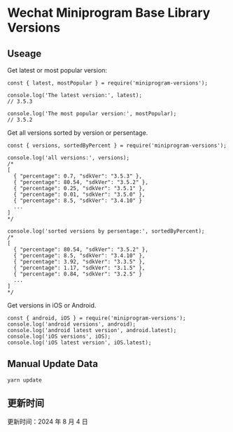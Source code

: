 
# Wechat Miniprogram Base Library Versions

## Useage

Get latest or most popular version:

```;
const { latest, mostPopular } = require('miniprogram-versions');

console.log('The latest version:', latest);
// 3.5.3

console.log('The most popular version:', mostPopular);
// 3.5.2

```

Get all versions sorted by version or persentage.

```
const { versions, sortedByPercent } = require('miniprogram-versions');

console.log('all versions:', versions);
/*
[
  { "percentage": 0.7, "sdkVer": "3.5.3" },
  { "percentage": 80.54, "sdkVer": "3.5.2" },
  { "percentage": 0.25, "sdkVer": "3.5.1" },
  { "percentage": 0.01, "sdkVer": "3.5.0" },
  { "percentage": 8.5, "sdkVer": "3.4.10" }
  ...
]
*/

console.log('sorted versions by persentage:', sortedByPercent);
/*
[
  { "percentage": 80.54, "sdkVer": "3.5.2" },
  { "percentage": 8.5, "sdkVer": "3.4.10" },
  { "percentage": 3.92, "sdkVer": "3.3.5" },
  { "percentage": 1.17, "sdkVer": "3.1.5" },
  { "percentage": 0.84, "sdkVer": "3.2.5" }
  ...
]
*/
```

Get versions in iOS or Android.

```
const { android, iOS } = require('miniprogram-versions');
console.log('android versions', android);
console.log('android latest version', android.latest);
console.log('iOS versions', iOS);
console.log('iOS latest version', iOS.latest);
```

## Manual Update Data

```
yarn update
```

## 更新时间

更新时间：2024 年 8 月 4 日
